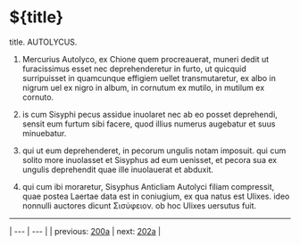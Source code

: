 # ${title}

title. AUTOLYCUS.



1. Mercurius Autolyco, ex Chione quem procreauerat, muneri dedit ut furacissimus esset nec deprehenderetur in furto, ut quicquid surripuisset in quamcunque effigiem uellet transmutaretur, ex albo in nigrum uel ex nigro in album, in cornutum ex mutilo, in mutilum ex cornuto.



2. is cum Sisyphi pecus assidue inuolaret nec ab eo posset deprehendi, sensit eum furtum sibi facere, quod illius numerus augebatur et suus minuebatur.



3. qui ut eum deprehenderet, in pecorum ungulis notam imposuit. qui cum solito more inuolasset et Sisyphus ad eum uenisset, et pecora sua ex ungulis deprehendit quae ille inuolauerat et abduxit.



4. qui cum ibi moraretur, Sisyphus Anticliam Autolyci filiam compressit, quae postea Laertae data est in coniugium, ex qua natus est Ulixes. ideo nonnulli auctores dicunt Σισύφειον. ob hoc Ulixes uersutus fuit.



---

| --- | --- |
| previous: [200a](../200a/) | next: [202a](../202a/) |